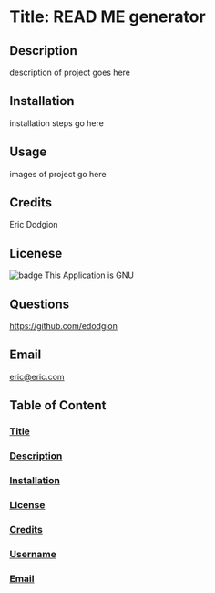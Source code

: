 # Title: READ ME generator

## Description
description of project goes here

## Installation
installation steps go here

## Usage
images of project go here

## Credits
Eric Dodgion

## Licenese
![badge](https://img.shields.io/badge/license-GNU-brightgreen)
This Application is GNU

## Questions
https://github.com/edodgion

## Email
eric@eric.com

## Table of Content
### [Title](#title) ###

### [Description](#description) ###
### [Installation](#installation) ###
### [License](#license) ###
### [Credits](#credits) ###
### [Username](#questions) ###
### [Email](#email) ###
